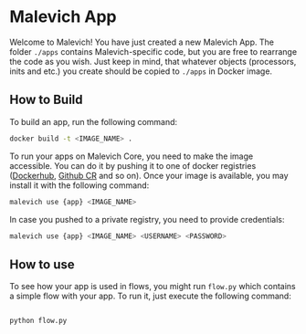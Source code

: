 # Malevich App

Welcome to Malevich! You have just created a new Malevich App. The folder `./apps` contains Malevich-specific code, but
you are free to rearrange the code as you wish. Just keep in mind, that whatever objects (processors, inits and etc.) you
create should be copied to `./apps` in Docker image.

## How to Build

To build an app, run the following command:

```bash
docker build -t <IMAGE_NAME> .
```

To run your apps on Malevich Core, you need to make the image accessible. You can do it by pushing it to one of docker registries ([Dockerhub](https://hub.docker.com/), [Github CR](https://github.com/features/packages) and so on). Once 
your image is available, you may install it with the following command:

```bash
malevich use {app} <IMAGE_NAME>
```

In case you pushed to a private registry, you need to provide credentials:

```bash
malevich use {app} <IMAGE_NAME> <USERNAME> <PASSWORD>
```

## How to use

To see how your app is used in flows, you might run `flow.py` which contains a simple flow with your app. To run it, just
execute the following command:

```bash

python flow.py
```
